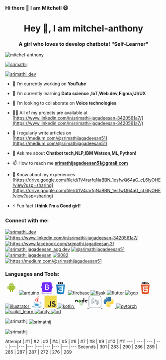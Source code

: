 ### Hi there 👋 I am Mitchell 😄

<!--
**Mitchell-Anthony/Mitchell-Anthony** is a ✨ _special_ ✨ repository because its `README.md` (this file) appears on your GitHub profile.

Here are some ideas to get you started:

- 🔭 I’m currently working on ...
- 🌱 I’m currently learning ...
- 👯 I’m looking to collaborate on ...
- 🤔 I’m looking for help with ...
- 💬 Ask me about ...
- 📫 How to reach me: ...
- 😄 Pronouns: ...
- ⚡ Fun fact: ...
-->
<h1 align="center">Hey 👋, I am mitchel-anthony</h1>
<h3 align="center">A girl who loves to develop chatbots! "Self-Learner"</h3>

<p align="left"> <img src="https://komarev.com/ghpvc/?username=mitchell-anthony&label=Profile%20views&color=blueviolet&style=flat" alt="mitchel-anthony" /> </p>

<p align="left"> <a href="https://github.com/ryo-ma/github-profile-trophy"><img src="https://github-profile-trophy.vercel.app/?username=mitchell-anthony" alt="srimathij" /></a> </p>

<p align="left"> <a href="https://twitter.com/srimathi_dev" target="blank"><img src="https://img.shields.io/twitter/follow/srimathi_dev?logo=twitter&style=for-the-badge" alt="srimathi_dev" /></a> </p>

- 🔭 I’m currently working on **YouTube**

- 🌱 I’m currently learning **Data science ,IoT,Web dev,Figma,UI/UX**

- 👯 I’m looking to collaborate on **Voice technologies**

- 👨‍💻 All of my projects are available at [https://www.linkedin.com/in/srimathi-jagadeesan-3420561a7/](https://www.linkedin.com/in/srimathi-jagadeesan-3420561a7/)

- 📝 I regularly write articles on [https://medium.com/@srimathijagadeesan51](https://medium.com/@srimathijagadeesan51)

- 💬 Ask me about **Chatbot tech,NLP,IBM Watson,ML,Python!**

- 📫 How to reach me **srimathijagadeesan51@gmail.com**

- 📄 Know about my experiences [https://drive.google.com/file/d/1V4rarfqNaBBN_1esfwQ64aG_cL6lyOHE/view?usp=sharing](https://drive.google.com/file/d/1V4rarfqNaBBN_1esfwQ64aG_cL6lyOHE/view?usp=sharing)

- ⚡ Fun fact **I think I'm a Good girl!**

<h3 align="left">Connect with me:</h3>
<p align="left">
<a href="https://twitter.com/srimathi_dev" target="blank"><img align="center" src="https://cdn.jsdelivr.net/npm/simple-icons@3.0.1/icons/twitter.svg" alt="srimathi_dev" height="30" width="40" /></a>
<a href="https://linkedin.com/in/https://www.linkedin.com/in/srimathi-jagadeesan-3420561a7/" target="blank"><img align="center" src="https://cdn.jsdelivr.net/npm/simple-icons@3.0.1/icons/linkedin.svg" alt="https://www.linkedin.com/in/srimathi-jagadeesan-3420561a7/" height="30" width="40" /></a>
<a href="https://fb.com/https://www.facebook.com/srimathi.jagadeesan.3/" target="blank"><img align="center" src="https://cdn.jsdelivr.net/npm/simple-icons@3.0.1/icons/facebook.svg" alt="https://www.facebook.com/srimathi.jagadeesan.3/" height="30" width="40" /></a>
<a href="https://instagram.com/srimathi jagadeesan_aog dev" target="blank"><img align="center" src="https://cdn.jsdelivr.net/npm/simple-icons@3.0.1/icons/instagram.svg" alt="srimathi jagadeesan_aog dev" height="30" width="40" /></a>
<a href="https://medium.com/@srimathijagadeesan51" target="blank"><img align="center" src="https://cdn.jsdelivr.net/npm/simple-icons@3.0.1/icons/medium.svg" alt="@srimathijagadeesan51" height="30" width="40" /></a>
<a href="https://www.youtube.com/c/srimathi jagadeesan" target="blank"><img align="center" src="https://cdn.jsdelivr.net/npm/simple-icons@3.0.1/icons/youtube.svg" alt="srimathi jagadeesan" height="30" width="40" /></a>
<a href="https://discord.gg/9082" target="blank"><img align="center" src="https://cdn.jsdelivr.net/npm/simple-icons@3.0.1/icons/discord.svg" alt="9082" height="30" width="40" /></a>
<a href="/https://medium.com/@srimathijagadeesan51" target="blank"><img align="center" src="https://cdn.jsdelivr.net/npm/simple-icons@3.0.1/icons/rss.svg" alt="https://medium.com/@srimathijagadeesan51" height="30" width="40" /></a>
</p>

<h3 align="left">Languages and Tools:</h3>
<p align="left"> <a href="https://developer.android.com" target="_blank"> <img src="https://raw.githubusercontent.com/devicons/devicon/master/icons/android/android-original-wordmark.svg" alt="android" width="40" height="40"/> </a> <a href="https://www.arduino.cc/" target="_blank"> <img src="https://cdn.worldvectorlogo.com/logos/arduino-1.svg" alt="arduino" width="40" height="40"/> </a> <a href="https://getbootstrap.com" target="_blank"> <img src="https://raw.githubusercontent.com/devicons/devicon/master/icons/bootstrap/bootstrap-plain-wordmark.svg" alt="bootstrap" width="40" height="40"/> </a> <a href="https://www.w3schools.com/css/" target="_blank"> <img src="https://raw.githubusercontent.com/devicons/devicon/master/icons/css3/css3-original-wordmark.svg" alt="css3" width="40" height="40"/> </a> <a href="https://firebase.google.com/" target="_blank"> <img src="https://www.vectorlogo.zone/logos/firebase/firebase-icon.svg" alt="firebase" width="40" height="40"/> </a> <a href="https://flask.palletsprojects.com/" target="_blank"> <img src="https://www.vectorlogo.zone/logos/pocoo_flask/pocoo_flask-icon.svg" alt="flask" width="40" height="40"/> </a> <a href="https://flutter.dev" target="_blank"> <img src="https://www.vectorlogo.zone/logos/flutterio/flutterio-icon.svg" alt="flutter" width="40" height="40"/> </a> <a href="https://cloud.google.com" target="_blank"> <img src="https://www.vectorlogo.zone/logos/google_cloud/google_cloud-icon.svg" alt="gcp" width="40" height="40"/> </a> <a href="https://www.w3.org/html/" target="_blank"> <img src="https://raw.githubusercontent.com/devicons/devicon/master/icons/html5/html5-original-wordmark.svg" alt="html5" width="40" height="40"/> </a> <a href="https://www.adobe.com/in/products/illustrator.html" target="_blank"> <img src="https://www.vectorlogo.zone/logos/adobe_illustrator/adobe_illustrator-icon.svg" alt="illustrator" width="40" height="40"/> </a> <a href="https://www.java.com" target="_blank"> <img src="https://raw.githubusercontent.com/devicons/devicon/master/icons/java/java-original.svg" alt="java" width="40" height="40"/> </a> <a href="https://developer.mozilla.org/en-US/docs/Web/JavaScript" target="_blank"> <img src="https://raw.githubusercontent.com/devicons/devicon/master/icons/javascript/javascript-original.svg" alt="javascript" width="40" height="40"/> </a> <a href="https://kotlinlang.org" target="_blank"> <img src="https://www.vectorlogo.zone/logos/kotlinlang/kotlinlang-icon.svg" alt="kotlin" width="40" height="40"/> </a> <a href="https://nodejs.org" target="_blank"> <img src="https://raw.githubusercontent.com/devicons/devicon/master/icons/nodejs/nodejs-original-wordmark.svg" alt="nodejs" width="40" height="40"/> </a> <a href="https://www.photoshop.com/en" target="_blank"> <img src="https://raw.githubusercontent.com/devicons/devicon/master/icons/photoshop/photoshop-line.svg" alt="photoshop" width="40" height="40"/> </a> <a href="https://www.python.org" target="_blank"> <img src="https://raw.githubusercontent.com/devicons/devicon/master/icons/python/python-original.svg" alt="python" width="40" height="40"/> </a> <a href="https://pytorch.org/" target="_blank"> <img src="https://www.vectorlogo.zone/logos/pytorch/pytorch-icon.svg" alt="pytorch" width="40" height="40"/> </a> <a href="https://scikit-learn.org/" target="_blank"> <img src="https://upload.wikimedia.org/wikipedia/commons/0/05/Scikit_learn_logo_small.svg" alt="scikit_learn" width="40" height="40"/> </a> <a href="https://unity.com/" target="_blank"> <img src="https://www.vectorlogo.zone/logos/unity3d/unity3d-icon.svg" alt="unity" width="40" height="40"/> </a> <a href="https://www.adobe.com/products/xd.html" target="_blank"> <img src="https://cdn.worldvectorlogo.com/logos/adobe-xd.svg" alt="xd" width="40" height="40"/> </a> </p>

<p><img align="left" src="https://github-readme-stats.vercel.app/api/top-langs?username=mitchell-anthony&show_icons=true&locale=en&layout=compact" alt="srimathij" /></p>
<!-- https://github-readme-stats.vercel.app/api?username=mitchell-anthony&count_private=true -->
<p>&nbsp;<img align="center" src="https://github-readme-stats.vercel.app/api?username=mitchell-anthony&show_icons=true&locale=en" alt="srimathij" /></p>

<p><img align="center" src="https://github-readme-streak-stats.herokuapp.com/?user=mitchell-anthony&" alt="srimathij" /></p>
Attempt | #1 | #2 | #3 | #4 | #5 | #6 | #7 | #8 | #9 | #10 | #11
--- | --- | --- | --- |--- |--- |--- |--- |--- |--- |--- |---
Seconds | 301 | 283 | 290 | 286 | 289 | 285 | 287 | 287 | 272 | 276 | 269
